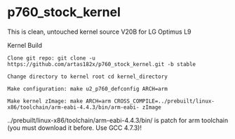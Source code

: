 p760_stock_kernel
=================

This is clean, untouched kernel source V20B for LG Optimus L9

Kernel Build

    Clone git repo: git clone -u https://github.com/artas182x/p760_stock_kernel.git -b stable

    Change directory to kernel root cd kernel_directory

    Make configuration: make u2_p760_defconfig ARCH=arm

    Make kernel zImage: make ARCH=arm CROSS_COMPILE=../prebuilt/linux-x86/toolchain/arm-eabi-4.4.3/bin/arm-eabi- zImage

../prebuilt/linux-x86/toolchain/arm-eabi-4.4.3/bin/ is patch for arm toolchain (you must download it before. Use GCC 4.7.3)!
